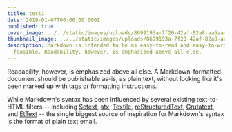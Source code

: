 ```yaml
---
title: test1
date: 2019-01-07T00:00:00.000Z
published: true
cover_image: ../../static/images/uploads/8699193a-7f20-42af-82a8-aa6aad28471e.png
thumbnail_image: ../../static/images/uploads/8699193a-7f20-42af-82a8-aa6aad28471e.png
description: Markdown is intended to be as easy-to-read and easy-to-write as is
  feasible. Readability, however, is emphasized above all else.
---
```


Readability, however, is emphasized above all else. A Markdown-formatted
document should be publishable as-is, as plain text, without looking
like it's been marked up with tags or formatting instructions. 

While Markdown's syntax has been influenced by several existing text-to-HTML filters -- including [Setext](http://docutils.sourceforge.net/mirror/setext.html), [atx](http://www.aaronsw.com/2002/atx/), [Textile](http://textism.com/tools/textile/), [reStructuredText](http://docutils.sourceforge.net/rst.html),
[Grutatext](http://www.triptico.com/software/grutatxt.html), and [EtText](http://ettext.taint.org/doc/) -- the single biggest source of
inspiration for Markdown's syntax is the format of plain text email.


